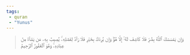 ```yaml
---
tags: 
 - quran 
 - "Yunus"
---
```


> وَإِن يَمۡسَسۡكَ ٱللَّهُ بِضُرّٖ فَلَا كَاشِفَ لَهُۥٓ إِلَّا هُوَۖ وَإِن يُرِدۡكَ بِخَيۡرٖ فَلَا رَآدَّ لِفَضۡلِهِۦۚ يُصِيبُ بِهِۦ مَن يَشَآءُ مِنۡ عِبَادِهِۦۚ وَهُوَ ٱلۡغَفُورُ ٱلرَّحِيمُ
